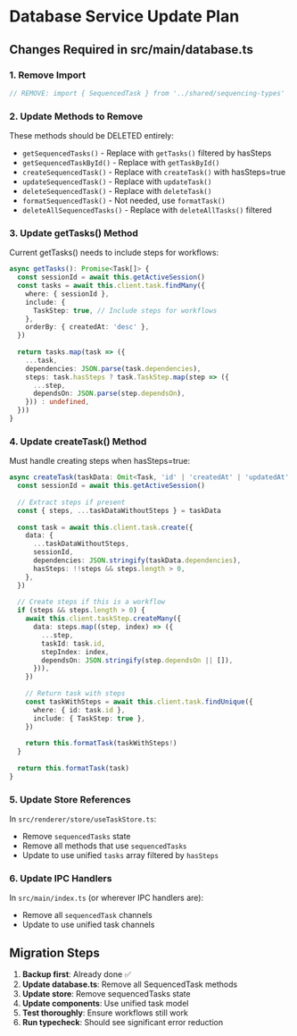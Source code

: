 # Database Service Update Plan

## Changes Required in src/main/database.ts

### 1. Remove Import
```typescript
// REMOVE: import { SequencedTask } from '../shared/sequencing-types'
```

### 2. Update Methods to Remove

These methods should be DELETED entirely:
- `getSequencedTasks()` - Replace with `getTasks()` filtered by hasSteps
- `getSequencedTaskById()` - Replace with `getTaskById()` 
- `createSequencedTask()` - Replace with `createTask()` with hasSteps=true
- `updateSequencedTask()` - Replace with `updateTask()`
- `deleteSequencedTask()` - Replace with `deleteTask()`
- `formatSequencedTask()` - Not needed, use `formatTask()`
- `deleteAllSequencedTasks()` - Replace with `deleteAllTasks()` filtered

### 3. Update getTasks() Method

Current getTasks() needs to include steps for workflows:
```typescript
async getTasks(): Promise<Task[]> {
  const sessionId = await this.getActiveSession()
  const tasks = await this.client.task.findMany({
    where: { sessionId },
    include: {
      TaskStep: true, // Include steps for workflows
    },
    orderBy: { createdAt: 'desc' },
  })
  
  return tasks.map(task => ({
    ...task,
    dependencies: JSON.parse(task.dependencies),
    steps: task.hasSteps ? task.TaskStep.map(step => ({
      ...step,
      dependsOn: JSON.parse(step.dependsOn),
    })) : undefined,
  }))
}
```

### 4. Update createTask() Method

Must handle creating steps when hasSteps=true:
```typescript
async createTask(taskData: Omit<Task, 'id' | 'createdAt' | 'updatedAt' | 'sessionId'>): Promise<Task> {
  const sessionId = await this.getActiveSession()
  
  // Extract steps if present
  const { steps, ...taskDataWithoutSteps } = taskData
  
  const task = await this.client.task.create({
    data: {
      ...taskDataWithoutSteps,
      sessionId,
      dependencies: JSON.stringify(taskData.dependencies),
      hasSteps: !!steps && steps.length > 0,
    },
  })
  
  // Create steps if this is a workflow
  if (steps && steps.length > 0) {
    await this.client.taskStep.createMany({
      data: steps.map((step, index) => ({
        ...step,
        taskId: task.id,
        stepIndex: index,
        dependsOn: JSON.stringify(step.dependsOn || []),
      })),
    })
    
    // Return task with steps
    const taskWithSteps = await this.client.task.findUnique({
      where: { id: task.id },
      include: { TaskStep: true },
    })
    
    return this.formatTask(taskWithSteps!)
  }
  
  return this.formatTask(task)
}
```

### 5. Update Store References

In `src/renderer/store/useTaskStore.ts`:
- Remove `sequencedTasks` state
- Remove all methods that use `sequencedTasks`
- Update to use unified `tasks` array filtered by `hasSteps`

### 6. Update IPC Handlers

In `src/main/index.ts` (or wherever IPC handlers are):
- Remove all `sequencedTask` channels
- Update to use unified task channels

## Migration Steps

1. **Backup first**: Already done ✅
2. **Update database.ts**: Remove all SequencedTask methods
3. **Update store**: Remove sequencedTasks state
4. **Update components**: Use unified task model
5. **Test thoroughly**: Ensure workflows still work
6. **Run typecheck**: Should see significant error reduction